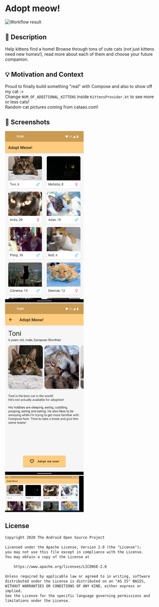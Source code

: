 # Adopt meow!

<!--- Replace <OWNER> with your Github Username and <REPOSITORY> with the name of your repository. -->
<!--- You can find both of these in the url bar when you open your repository in github. -->
![Workflow result](https://github.com/astuetz/KittenAdoptionApp/workflows/Check/badge.svg)


## :scroll: Description
Help kittens find a home!
Browse through tons of cute cats (not just kittens need new homes!), read more about each of them and choose your future companion.


## :bulb: Motivation and Context
Proud to finally build something "real" with Compose and also to show off my cat :><br>
Change `NUM_OF_ADDITIONAL_KITTENS` inside `KittensProvider.kt` to see more or less cats!<br>
Random cat pictures coming from cataas.com!


## :camera_flash: Screenshots
<img src="/results/screenshot_1.png" width="260">&emsp;
<img src="/results/screenshot_2.png" width="260">&emsp;
<img src="/results/screenshot_3.png" width="260">

## License
```
Copyright 2020 The Android Open Source Project

Licensed under the Apache License, Version 2.0 (the "License");
you may not use this file except in compliance with the License.
You may obtain a copy of the License at

    https://www.apache.org/licenses/LICENSE-2.0

Unless required by applicable law or agreed to in writing, software
distributed under the License is distributed on an "AS IS" BASIS,
WITHOUT WARRANTIES OR CONDITIONS OF ANY KIND, either express or implied.
See the License for the specific language governing permissions and
limitations under the License.
```